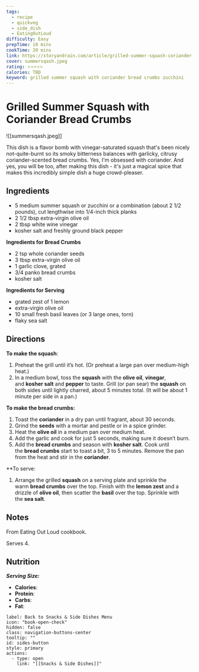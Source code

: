 ```yaml
---
tags:
  - recipe
  - quickveg
  - side_dish
  - EatingOutLoud
difficulty: Easy
prepTime: 10 mins
cookTime: 20 mins
link: https://storyandrain.com/article/grilled-summer-squash-coriander-bread-crumbs
cover: summersqash.jpeg
rating: ⭐️⭐️⭐️⭐️⭐️
calories: TBD
keyword: grilled summer squash with coriander bread crumbs zucchini
---
```

# Grilled Summer Squash with Coriander Bread Crumbs

![[summersqash.jpeg]]

This dish is a flavor bomb with vinegar-saturated squash that's been nicely not-quite-burnt so its smoky bitterness balances with garlicky, citrusy coriander-scented bread crumbs. Yes, I'm obsessed with coriander. And yes, you will be too, after making this dish - it's just a magical spice that makes this incredibly simple dish a huge crowd-pleaser.

## Ingredients
- 5 medium summer squash or zucchini or a combination (about 2 1/2 pounds), cut lengthwise into 1/4-inch thick planks
- 2 1/2 tbsp extra-virgin olive oil
- 2 tbsp white wine vinegar
- kosher salt and freshly ground black pepper

**Ingredients for Bread Crumbs**
- 2 tsp whole coriander seeds
- 3 tbsp extra-virgin olive oil
- 1 garlic clove, grated
- 3/4 panko bread crumbs
- kosher salt

**Ingredients for Serving**
- grated zest of 1 lemon
- extra-virgin olive oil
- 10 small fresh basil leaves (or 3 large ones, torn)
- flaky sea salt


## Directions
**To make the squash**:
1. Preheat the grill until it’s hot. (Or preheat a large pan over medium-high heat.)
2. In a medium bowl, toss the **squash** with the **olive oil**, **vinegar**, and **kosher salt** and **pepper** to taste. Grill (or pan sear) the **squash** on both sides until lightly charred, about 5 minutes total. (It will be about 1 minute per side in a pan.)

**To make the bread crumbs:**
1. Toast the **coriander** in a dry pan until fragrant, about 30 seconds. 
2. Grind the **seeds** with a mortar and pestle or in a spice grinder. 
3. Heat the **olive oil** in a medium pan over medium heat. 
4. Add the garlic and cook for just 5 seconds, making sure it doesn’t burn. 
5. Add the **bread crumbs** and season with **kosher salt**. Cook until the **bread crumbs** start to toast a bit, 3 to 5 minutes. Remove the pan from the heat and stir in the **coriander**.

**To serve:
1. Arrange the grilled **squash** on a serving plate and sprinkle the warm **bread crumbs** over the top. Finish with the **lemon zest** and a drizzle of **olive oil**, then scatter the **basil** over the top. Sprinkle with the **sea salt**.


## Notes
From Eating Out Loud cookbook.

Serves 4.

## Nutrition
***Serving Size:*** 
- **Calories**: 
- **Protein**: 
- **Carbs**: 
- **Fat**: 


```meta-bind-button
label: Back to Snacks & Side Dishes Menu
icon: "book-open-check"
hidden: false
class: navigation-buttons-center
tooltip: ""
id: sides-button
style: primary
actions:
  - type: open
    link: "[[Snacks & Side Dishes]]"

```
 
